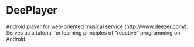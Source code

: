 # DeePlayer
Android player for web-oriented musical service (http://www.deezer.com/).
Serves as a tutorial for learning principles of "reactive" programming on Android.
